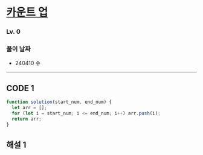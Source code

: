 # [카운트 업](https://school.programmers.co.kr/learn/courses/30/lessons/181920)

### Lv. 0

### 풀이 날짜

- 240410 수

---

## CODE 1

```javascript
function solution(start_num, end_num) {
  let arr = [];
  for (let i = start_num; i <= end_num; i++) arr.push(i);
  return arr;
}
```

## 해설 1
